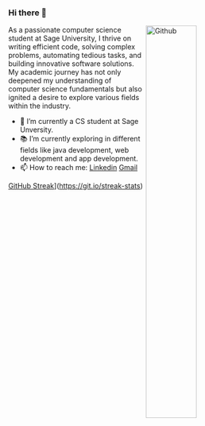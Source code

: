 ### Hi there 👋
 <img width="45%" align="right" alt="Github" src="https://i.ibb.co/PGb93VC/about-removebg-preview.png"/>
 <!--<img width="45%" align="right" alt="Github" src="https://i.ibb.co/0X4XqkM/man-works-computer-illustration-333239-259-removebg-preview.png" /> -->
As a passionate computer science student at Sage University, I thrive on writing efficient code, solving complex problems, automating tedious tasks, and building innovative software solutions. My academic journey has not only deepened my understanding of computer science fundamentals but also ignited a desire to explore various fields within the industry.


- 🔭 I’m currently a CS student at Sage Unversity.
- 📚 I’m currently exploring in different fields like java development, web development and app development.
- 📫 How to reach me: [Linkedin](https://www.linkedin.com/in/sanskar-gupta-317482250) [Gmail](mailto:sanskarg106@gmail.com)
<!-- - 👯 I’m looking for a software development internship. -->
[GitHub Streak](https://github-readme-streak-stats.herokuapp.com?user=sanskargupta12&theme=vue-dark&date_format=M%20j%5B%2C%20Y%5D)](https://git.io/streak-stats)

